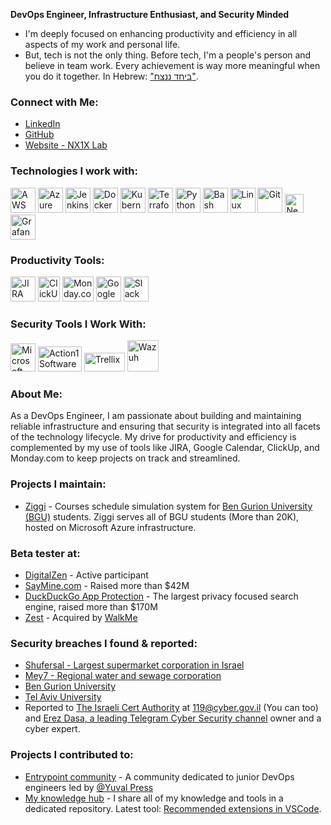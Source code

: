 **DevOps Engineer, Infrastructure Enthusiast, and Security Minded**

- I'm deeply focused on enhancing productivity and efficiency in all aspects of my work and personal life.
- But, tech is not the only thing. Before tech, I'm a people's person and believe in team work. Every achievement is way more meaningful when you do it together. In Hebrew: ["ביחד ננצח"](https://www.facebook.com/AcademyOfTheHebrewLanguage/posts/740858828078898/).

### Connect with Me:
- [LinkedIn](https://www.linkedin.com/in/edenporat)
- [GitHub](https://github.com/nx1x)
- [Website - NX1X Lab](https://nx1xlab.com)

### Technologies I work with:
<img src="https://img.icons8.com/color/48/000000/amazon-web-services.png" alt="AWS" width="40" height="40"/> <img src="https://img.icons8.com/color/48/000000/azure-1.png" alt="Azure" width="40" height="40"/> <img src="https://img.icons8.com/color/48/000000/jenkins.png" alt="Jenkins" width="40" height="40"/> <img src="https://img.icons8.com/color/48/000000/docker.png" alt="Docker" width="40" height="40"/> <img src="https://img.icons8.com/color/48/000000/kubernetes.png" alt="Kubernetes" width="40" height="40"/> <img src="https://img.icons8.com/color/48/000000/terraform.png" alt="Terraform" width="40" height="40"/> <img src="https://img.icons8.com/color/48/000000/python.png" alt="Python" width="40" height="40"/> <img src="https://img.icons8.com/color/48/000000/bash.png" alt="Bash" width="40" height="40"/> <img src="https://img.icons8.com/color/48/000000/linux.png" alt="Linux" width="40" height="40"/> <img src="https://img.icons8.com/color/48/000000/git.png" alt="Git" width="40" height="40"/> <img src="https://seeklogo.com/images/N/new-relic-logo-E7CC1E9143-seeklogo.com.png" alt="New Relic" width="30" height="30"/> <img src="https://img.icons8.com/color/48/000000/grafana.png" alt="Grafana" width="40" height="40"/>

### Productivity Tools:
<img src="https://img.icons8.com/color/48/000000/jira.png" alt="JIRA" width="40" height="40"/> <img src="https://seeklogo.com/images/C/clickup-symbol-logo-BB24230BBB-seeklogo.com.png" alt="ClickUp" width="35" height="40"/> <img src="https://seeklogo.com/images/M/monday-logo-918DBDD43D-seeklogo.com.png" alt="Monday.com" width="50" height="40"/> <img src="https://seeklogo.com/images/G/google-calendar-logo-62D91A21F7-seeklogo.com.png" alt="Google Calendar" width="40" height="40"/> <img src="https://img.icons8.com/color/48/000000/slack-new.png" alt="Slack" width="40" height="40"/>

### Security Tools I Work With:
<img src="https://seeklogo.com/images/M/microsoft-defender-logo-2CAFCABADD-seeklogo.com.png" alt="Microsoft Defender Tools" width="40" height="45"/> <img src="https://styles.redditmedia.com/t5_2rcf3t/styles/communityIcon_cm8nw2ckth451.png?width=256&s=f1673a25e54dd23fe6d84e103a6666dadb27de82" alt="Action1 Software" width="70" height="40"/> <img src="https://seeklogo.com/images/T/trellix-logo-E6ABB6486D-seeklogo.com.png" alt="Trellix" width="65" height="30"/> <img src="https://benheater.com/content/images/2022/06/wazuh_logo_circle-1.png" alt="Wazuh" width="50" height="50"/>

### About Me:
As a DevOps Engineer, I am passionate about building and maintaining reliable infrastructure and ensuring that security is integrated into all facets of the technology lifecycle. My drive for productivity and efficiency is complemented by my use of tools like JIRA, Google Calendar, ClickUp, and Monday.com to keep projects on track and streamlined.

### Projects I maintain:
- [Ziggi](https://ziggi.bgu4u.co.il) - Courses schedule simulation system for [Ben Gurion University (BGU)](https://bgu.ac.il) students. Ziggi serves all of BGU students (More than 20K), hosted on Microsoft Azure infrastructure. 

### Beta tester at:
- [DigitalZen](https://www.digitalzen.app/) - Active participant
- [SayMine.com](https://www.saymine.com/) - Raised more than $42M
- [DuckDuckGo App Protection](https://duckduckgo.com/duckduckgo-help-pages/p-app-tracking-protection/) - The largest privacy focused search engine, raised more than $170M
- [Zest](https://zest.is/) - Acquired by [WalkMe](https://www.walkme.com)

### Security breaches I found & reported:
- [Shufersal - Largest supermarket corporation in Israel ](https://shufersal.co.il)
- [Mey7 - Regional water and sewage corporation](https://mey7.co.il/)
- [Ben Gurion University](https://bgu.ac.il)
- [Tel Aviv University](https://tau.ac.il)
- Reported to [The Israeli Cert Authority](https://cyber.gov.il) at [119@cyber.gov.il](mailto:119@cyber.gov.il) (You can too) and [Erez Dasa, a leading Telegram Cyber Security channel](https://t.me/CyberSecurityIL) owner and a cyber expert.

### Projects I contributed to:
- [Entrypoint community](https://github.com/entrypoint-community/) - A community dedicated to junior DevOps engineers led by [@Yuval Press](https://github.com/yuvalpress)
- [My knowledge hub](https://github.com/NX1X/NX1X-Lab-knowledge-hub) - I share all of my knowledge and tools in a dedicated repository. Latest tool: [Recommended extensions in VSCode](https://github.com/NX1X/NX1X-Lab-knowledge-hub/tree/main/VSCode%20extensions).

